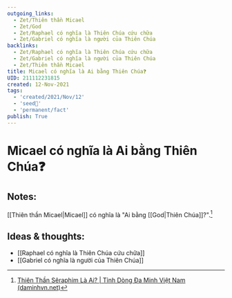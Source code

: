 ```yaml
---
outgoing_links:
  - Zet/Thiên thần Micael
  - Zet/God
  - Zet/Raphael có nghĩa là Thiên Chúa cứu chữa
  - Zet/Gabriel có nghĩa là người của Thiên Chúa
backlinks:
  - Zet/Raphael có nghĩa là Thiên Chúa cứu chữa
  - Zet/Gabriel có nghĩa là người của Thiên Chúa
  - Zet/Thiên thần Micael
title: Micael có nghĩa là Ai bằng Thiên Chúa❓
UID: 211112231815
created: 12-Nov-2021
tags:
  - 'created/2021/Nov/12'
  - 'seed🥜'
  - 'permanent/fact'
publish: True
---
```

# Micael có nghĩa là Ai bằng Thiên Chúa❓

## Notes:
[[Thiên thần Micael|Micael]] có nghĩa là "Ai bằng [[God|Thiên Chúa]]?".[^daminh]

## Ideas & thoughts:
- [[Raphael có nghĩa là Thiên Chúa cứu chữa]]
- [[Gabriel có nghĩa là người của Thiên Chúa]]

[^daminh]: [Thiên Thần Sêraphim Là Ai? | Tỉnh Dòng Đa Minh Việt Nam (daminhvn.net)](http://daminhvn.net/hieu-de-song-duc-tin/thien-than-seraphim-la-ai-3318.html)
